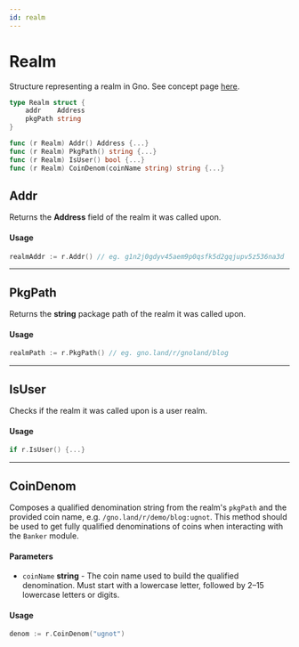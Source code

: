 ```yaml
---
id: realm
---
```


# Realm
Structure representing a realm in Gno. See concept page [here](../../../concepts/realms.md). 

```go
type Realm struct {
    addr    Address
    pkgPath string
}

func (r Realm) Addr() Address {...}
func (r Realm) PkgPath() string {...}
func (r Realm) IsUser() bool {...}
func (r Realm) CoinDenom(coinName string) string {...}
```

## Addr
Returns the **Address** field of the realm it was called upon.

#### Usage
```go
realmAddr := r.Addr() // eg. g1n2j0gdyv45aem9p0qsfk5d2gqjupv5z536na3d
```
---
## PkgPath
Returns the **string** package path of the realm it was called upon.

#### Usage
```go
realmPath := r.PkgPath() // eg. gno.land/r/gnoland/blog
```
---
## IsUser
Checks if the realm it was called upon is a user realm.

#### Usage
```go
if r.IsUser() {...}
```
---
## CoinDenom
Composes a qualified denomination string from the realm's `pkgPath` and the provided coin name, e.g. `/gno.land/r/demo/blog:ugnot`. This method should be used to get fully qualified denominations of coins when interacting with the `Banker` module.

#### Parameters
- `coinName` **string** - The coin name used to build the qualified denomination. Must start with a lowercase letter, followed by 2–15 lowercase letters or digits.

#### Usage
```go
denom := r.CoinDenom("ugnot")
```
